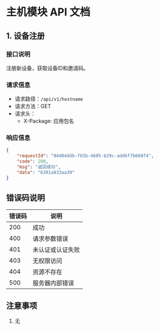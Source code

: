 # 主机模块 API 文档

## 1. 设备注册

### 接口说明
注册新设备，获取设备ID和邀请码。

### 请求信息
- 请求路径：`/api/v1/hostname`
- 请求方法：GET
- 请求头：
  - X-Package: 应用包名

### 响应信息
```json
{
    "requestId": "04d04ddb-fb5b-4605-b29c-addbf7b668f4",
    "code": 200,
    "msg": "返回成功",
    "data": "6301a833aa39"
}
```

## 错误码说明

| 错误码 | 说明 |
|--------|------|
| 200 | 成功 |
| 400 | 请求参数错误 |
| 401 | 未认证或认证失败 |
| 403 | 无权限访问 |
| 404 | 资源不存在 |
| 500 | 服务器内部错误 |

## 注意事项

1. 无